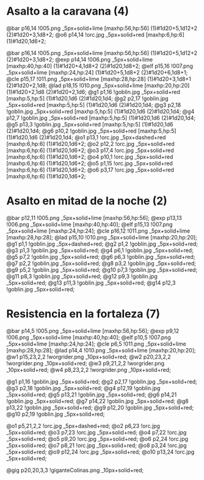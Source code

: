 # Asalto a la caravana (4)

@bar p16,14 !005.png _5px+solid+lime [maxhp:56,hp:56] (1)#1d20+5,1d12+2 (2)#1d20+3,1d8+2;
@o6 p14,14 !orc.jpg _5px+solid+red [maxhp:6,hp:6] (1)#1d20,1d6+2;

@bar p16,14 !005.png _5px+solid+lime [maxhp:56,hp:56] (1)#1d20+5,1d12+2 (2)#1d20+3,1d8+2;
@exp p14,14 !006.png _5px+solid+lime [maxhp:40,hp:40] (1)#1d20+4,1d8+2 (2)#1d20,1d8+2; 
@elf p15,16 !007.png _5px+solid+lime [maxhp:24,hp:24] (1)#1d20+5,1d8+2 (2)#1d20+6,1d8+1;
@cle p15,17 !011.png _5px+solid+lime [maxhp:28,hp:28] (1)#1d20+3,1d8+1 (2)#1d20+2,1d8; 
@lad p18,15 !010.png _5px+solid+lime [maxhp:20,hp:20] (1)#1d20+2,1d8 (2)#1d20+2,1d6;
@g1 p1,16 !goblin.jpg _5px+solid+red [maxhp:5,hp:5] (1)#1d20,1d6 (2)#1d20,1d4; 
@g2 p2,17 !goblin.jpg _5px+solid+red [maxhp:5,hp:5] (1)#1d20,1d6 (2)#1d20,1d4; 
@g3 p2,18 !goblin.jpg _5px+solid+red [maxhp:5,hp:5] (1)#1d20,1d6 (2)#1d20,1d4; 
@g4 p12,7 !goblin.jpg _5px+solid+red [maxhp:5,hp:5] (1)#1d20,1d6 (2)#1d20,1d4; 
@g5 p13,3 !goblin.jpg _5px+solid+red [maxhp:5,hp:5] (1)#1d20,1d6 (2)#1d20,1d4; 
@g6 p10,2 !goblin.jpg _5px+solid+red [maxhp:5,hp:5] (1)#1d20,1d6 (2)#1d20,1d4; 
@o1 p13,1 !orc.jpg _5px+dashed+red [maxhp:6,hp:6] (1)#1d20,1d6+2; 
@o2 p12,2 !orc.jpg _5px+solid+red [maxhp:6,hp:6] (1)#1d20,1d6+2; 
@o3 p17,4 !orc.jpg _5px+solid+red [maxhp:6,hp:6] (1)#1d20,1d6+2; 
@o4 p10,1 !orc.jpg _5px+solid+red [maxhp:6,hp:6] (1)#1d20,1d6+2; 
@o5 p1,15 !orc.jpg _5px+solid+red [maxhp:6,hp:6] (1)#1d20,1d6+2; 
@o6 p3,17 !orc.jpg _5px+solid+red [maxhp:6,hp:6] (1)#1d20,1d6+2;

# Asalto en mitad de la noche (2)
@bar p12,11 !005.png _5px+solid+lime [maxhp:56,hp:56]; 
@exp p13,13 !006.png _5px+solid+lime [maxhp:40,hp:40]; 
@elf p15,13 !007.png _5px+solid+lime [maxhp:24,hp:24]; 
@cle p16,12 !011.png _5px+solid+lime [maxhp:28,hp:28]; 
@lad p15,10 !010.png _5px+solid+lime [maxhp:20,hp:20];
@g1 p1,1 !goblin.jpg _5px+dashed+red; 
@g2 p1,2 !goblin.jpg _5px+solid+red; 
@g3 p1,3 !goblin.jpg _5px+solid+red; 
@g4 p6,1 !goblin.jpg _5px+solid+red; 
@g5 p7,2 !goblin.jpg _5px+solid+red; 
@g6 p6,3 !goblin.jpg _5px+solid+red; 
@g7 p2,2 !goblin.jpg _5px+solid+red; 
@g8 p3,2 !goblin.jpg _5px+solid+red; 
@g9 p5,2 !goblin.jpg _5px+solid+red; 
@g10 p7,3 !goblin.jpg _5px+solid+red;
@g11 p8,3 !goblin.jpg _5px+solid+red; 
@g12 p9,3 !goblin.jpg _5px+solid+red; 
@g13 p11,3 !goblin.jpg _5px+solid+red; 
@g14 p12,3 !goblin.jpg _5px+solid+red; 


# Resistencia en la fortaleza (7)

@bar p14,5 !005.png _5px+solid+lime [maxhp:56,hp:56]; @exp p9,12 !006.png _5px+solid+lime [maxhp:40,hp:40]; @elf p10,5 !007.png _5px+solid+lime [maxhp:24,hp:24]; @cle p6,5 !011.png _5px+solid+lime [maxhp:28,hp:28]; @lad p14,4 !010.png _5px+solid+lime [maxhp:20,hp:20];
@w1 p15,23,2,2 !worgrider.png _10px+solid+red; 
@w2 p20,23,2,2 !worgrider.png _10px+solid+red; 
@w3 p9,21,2,2 !worgrider.png _10px+solid+red; 
@w4 p8,23,2,2 !worgrider.png _10px+solid+red;

@g1 p1,16 !goblin.jpg _5px+solid+red; 
@g2 p2,17 !goblin.jpg _5px+solid+red; 
@g3 p2,18 !goblin.jpg _5px+solid+red; 
@g4 p12,19 !goblin.jpg _5px+solid+red; 
@g5 p13,21 !goblin.jpg _5px+solid+red;
@g6 p14,21 !goblin.jpg _5px+solid+red; 
@g7 p14,22 !goblin.jpg _5px+solid+red;
@g8 p13,22 !goblin.jpg _5px+solid+red; 
@g9 p12,20 !goblin.jpg _5px+solid+red;
@g10 p2,19 !goblin.jpg _5px+solid+red; 

@o1 p5,21,2,2 !orc.jpg _5px+dashed+red; 
@o2 p6,23 !orc.jpg _5px+solid+red; 
@o3 p7,23 !orc.jpg _5px+solid+red; 
@o4 p7,22 !orc.jpg _5px+solid+red; 
@o5 p9,20 !orc.jpg _5px+solid+red; 
@o6 p2,24 !orc.jpg _5px+solid+red;
@o7 p8,21 !orc.jpg _5px+solid+red; 
@o8 p3,24 !orc.jpg _5px+solid+red;
@o9 p12,24 !orc.jpg _5px+solid+red; 
@o10 p13,24 !orc.jpg _5px+solid+red;

@gig p20,20,3,3 !giganteColinas.png _10px+solid+red;
